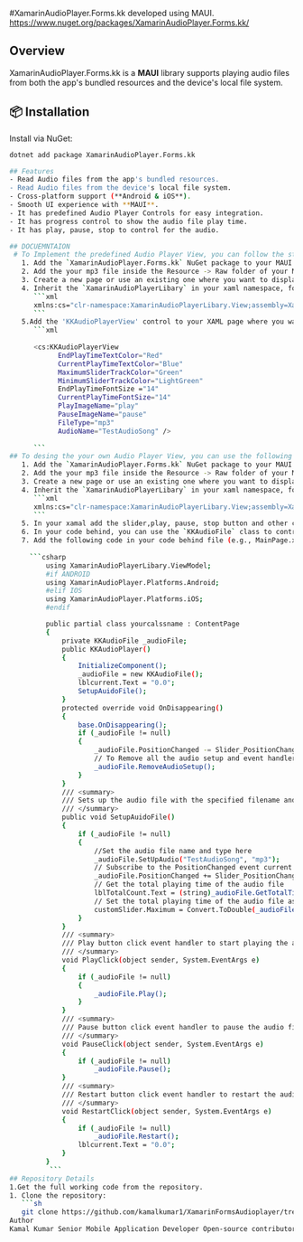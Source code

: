 #XamarinAudioPlayer.Forms.kk developed using MAUI.
https://www.nuget.org/packages/XamarinAudioPlayer.Forms.kk/

## Overview
XamarinAudioPlayer.Forms.kk is a **MAUI**  library supports playing audio files from both the app's bundled resources and the device's local file system.
## 📦 Installation

Install via NuGet:

```sh
dotnet add package XamarinAudioPlayer.Forms.kk

## Features
- Read Audio files from the app's bundled resources.
- Read Audio files from the device's local file system.
- Cross-platform support (**Android & iOS**).
- Smooth UI experience with **MAUI**.
- It has predefined Audio Player Controls for easy integration.
- It has progress control to show the audio file play time.
- It has play, pause, stop to control for the audio.

## DOCUEMNTAION 
 # To Implement the predefined Audio Player View, you can follow the steps below:
   1. Add the `XamarinAudioPlayer.Forms.kk` NuGet package to your MAUI project.
   2. Add the your mp3 file inside the Resource -> Raw folder of your MAUI project.
   3. Create a new page or use an existing one where you want to display the audio player.
   4. Inherit the `XamarinAudioPlayerLibary` in your xaml namespace, for example:
      ```xml
      xmlns:cs="clr-namespace:XamarinAudioPlayerLibary.View;assembly=XamarinAudioPlayerLibary"
      ```
   5.Add the 'KKAudioPlayerView' control to your XAML page where you want the audio player to appear:
      ```xml
      
      <cs:KKAudioPlayerView 
            EndPlayTimeTextColor="Red"
            CurrentPlayTimeTextColor="Blue"
            MaximumSliderTrackColor="Green"
            MinimumSliderTrackColor="LightGreen"
            EndPlayTimeFontSize ="14"
            CurrentPlayTimeFontSize="14"
            PlayImageName="play"
            PauseImageName="pause" 
            FileType="mp3" 
            AudioName="TestAudioSong" />
            
      ```
## To desing the your own Audio Player View, you can use the following steps:
   1. Add the `XamarinAudioPlayer.Forms.kk` NuGet package to your MAUI project.
   2. Add the your mp3 file inside the Resource -> Raw folder of your MAUI project.
   3. Create a new page or use an existing one where you want to display the audio player.
   4. Inherit the `XamarinAudioPlayerLibary` in your xaml namespace, for example:
      ```xml
      xmlns:cs="clr-namespace:XamarinAudioPlayerLibary.View;assembly=XamarinAudioPlayerLibary"
      ```
   5. In your xamal add the slider,play, pause, stop button and other controls as per your design.
   6. In your code behind, you can use the `KKAudioFile` class to control the audio playback. For example:
   7. Add the following code in your code behind file (e.g., MainPage.xaml.cs):
  
     ```csharp
         using XamarinAudioPlayerLibary.ViewModel;
         #if ANDROID
         using XamarinAudioPlayer.Platforms.Android;
         #elif IOS
         using XamarinAudioPlayer.Platforms.iOS;
         #endif

         public partial class yourcalssname : ContentPage
         {
             private KKAudioFile _audioFile;
             public KKAudioPlayer()
             {
                 InitializeComponent();
                 _audioFile = new KKAudioFile(); 
                 lblcurrent.Text = "0.0";
                 SetupAuidoFile();
             }
             protected override void OnDisappearing()
             {
                 base.OnDisappearing();
                 if (_audioFile != null)
                 {
                     _audioFile.PositionChanged -= Slider_PositionChanged;
                     // To Remove all the audio setup and event handlers from the memory
                     _audioFile.RemoveAudioSetup();
                 }
             }
             /// <summary>
             /// Sets up the audio file with the specified filename and type.
             /// </summary>
             public void SetupAuidoFile()
             {
                 if (_audioFile != null)
                 {
                     //Set the audio file name and type here
                     _audioFile.SetUpAudio("TestAudioSong", "mp3");
                     // Subscribe to the PositionChanged event current audio position
                     _audioFile.PositionChanged += Slider_PositionChanged;
                     // Get the total playing time of the audio file
                     lblTotalCount.Text = (string)_audioFile.GetTotalTime();
                     // Set the total playing time of the audio file as the maximum value of the slider
                     customSlider.Maximum = Convert.ToDouble(_audioFile.MediaTotalDuration());
                 }
             }
             /// <summary>
             /// Play button click event handler to start playing the audio file.
             /// </summary>
             void PlayClick(object sender, System.EventArgs e)
             {
                 if (_audioFile != null)
                 {
                     _audioFile.Play();
                 }
             }
             /// <summary>
             /// Pause button click event handler to pause the audio file playback.
             /// </summary>
             void PauseClick(object sender, System.EventArgs e)
             {
                 if (_audioFile != null)
                     _audioFile.Pause();
             }
             /// <summary>
             /// Restart button click event handler to restart the audio file playback.
             /// </summary>
             void RestartClick(object sender, System.EventArgs e)
             {
                 if (_audioFile != null)
                     _audioFile.Restart();
                 lblcurrent.Text = "0.0";
             }
         }
          ```
## Repository Details
1.Get the full working code from the repository.
1. Clone the repository:
   ```sh
   git clone https://github.com/kamalkumar1/XamarinFormsAudioplayer/tree/develop
Author
Kamal Kumar Senior Mobile Application Developer Open-source contributor|iOS(objective-c, Swift) | MAUI & Xamarin expert 📫 LinkedIn


